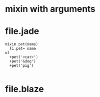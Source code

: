 # mixin with arguments

# file.jade
```jade
mixin pet(name)
  li.pet= name
ul
  +pet('<cat>')
  +pet('&dog')
  +pet('pig')
```
```pending
```

# file.blaze
```javascript
```

